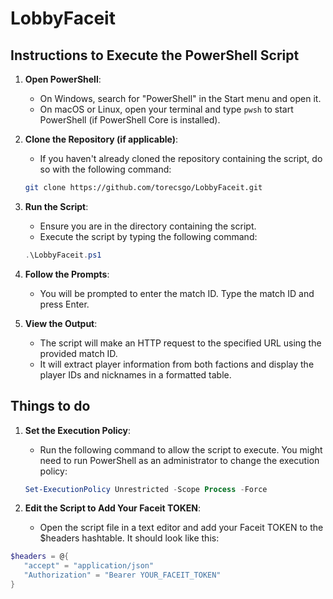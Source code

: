 # LobbyFaceit

## Instructions to Execute the PowerShell Script

1. **Open PowerShell**:
   - On Windows, search for "PowerShell" in the Start menu and open it.
   - On macOS or Linux, open your terminal and type `pwsh` to start PowerShell (if PowerShell Core is installed).

2. **Clone the Repository (if applicable)**:
   - If you haven't already cloned the repository containing the script, do so with the following command:
   ```bash
   git clone https://github.com/torecsgo/LobbyFaceit.git
   ```

3. **Run the Script**:
   - Ensure you are in the directory containing the script.
   - Execute the script by typing the following command:
   ```powershell
   .\LobbyFaceit.ps1
   ```

4. **Follow the Prompts**:
   - You will be prompted to enter the match ID. Type the match ID and press Enter.
     
5. **View the Output**:
   - The script will make an HTTP request to the specified URL using the provided match ID.
   - It will extract player information from both factions and display the player IDs and nicknames in a formatted table.
  
## Things to do
1. **Set the Execution Policy**:

   - Run the following command to allow the script to execute. You might need to run PowerShell as an administrator to change the execution policy:
   ```powershell
   Set-ExecutionPolicy Unrestricted -Scope Process -Force
   ```
2. **Edit the Script to Add Your Faceit TOKEN**:
   - Open the script file in a text editor and add your Faceit TOKEN to the $headers hashtable. It should look like this:

```powershell
$headers = @{
   "accept" = "application/json"
   "Authorization" = "Bearer YOUR_FACEIT_TOKEN"
}
```

